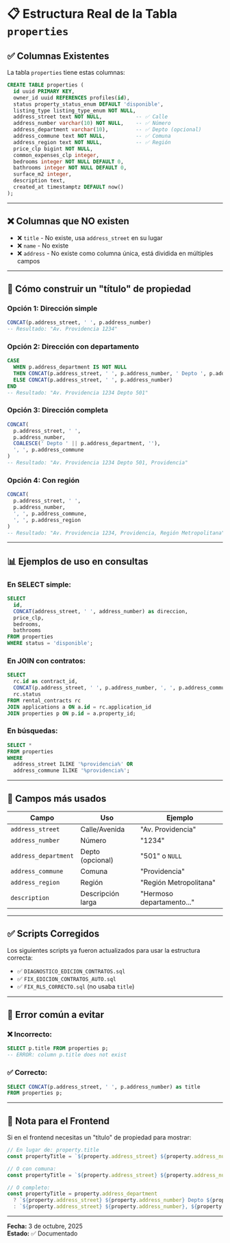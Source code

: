 # 📋 Estructura Real de la Tabla `properties`

## ✅ **Columnas Existentes**

La tabla `properties` tiene estas columnas:

```sql
CREATE TABLE properties (
  id uuid PRIMARY KEY,
  owner_id uuid REFERENCES profiles(id),
  status property_status_enum DEFAULT 'disponible',
  listing_type listing_type_enum NOT NULL,
  address_street text NOT NULL,           -- ✅ Calle
  address_number varchar(10) NOT NULL,    -- ✅ Número
  address_department varchar(10),         -- ✅ Depto (opcional)
  address_commune text NOT NULL,          -- ✅ Comuna
  address_region text NOT NULL,           -- ✅ Región
  price_clp bigint NOT NULL,
  common_expenses_clp integer,
  bedrooms integer NOT NULL DEFAULT 0,
  bathrooms integer NOT NULL DEFAULT 0,
  surface_m2 integer,
  description text,
  created_at timestamptz DEFAULT now()
);
```

---

## ❌ **Columnas que NO existen**

- ❌ `title` - No existe, usa `address_street` en su lugar
- ❌ `name` - No existe
- ❌ `address` - No existe como columna única, está dividida en múltiples campos

---

## 🔧 **Cómo construir un "título" de propiedad**

### **Opción 1: Dirección simple**
```sql
CONCAT(p.address_street, ' ', p.address_number)
-- Resultado: "Av. Providencia 1234"
```

### **Opción 2: Dirección con departamento**
```sql
CASE 
  WHEN p.address_department IS NOT NULL 
  THEN CONCAT(p.address_street, ' ', p.address_number, ' Depto ', p.address_department)
  ELSE CONCAT(p.address_street, ' ', p.address_number)
END
-- Resultado: "Av. Providencia 1234 Depto 501"
```

### **Opción 3: Dirección completa**
```sql
CONCAT(
  p.address_street, ' ', 
  p.address_number,
  COALESCE(' Depto ' || p.address_department, ''),
  ', ', p.address_commune
)
-- Resultado: "Av. Providencia 1234 Depto 501, Providencia"
```

### **Opción 4: Con región**
```sql
CONCAT(
  p.address_street, ' ', 
  p.address_number,
  ', ', p.address_commune,
  ', ', p.address_region
)
-- Resultado: "Av. Providencia 1234, Providencia, Región Metropolitana"
```

---

## 📊 **Ejemplos de uso en consultas**

### **En SELECT simple:**
```sql
SELECT 
  id,
  CONCAT(address_street, ' ', address_number) as direccion,
  price_clp,
  bedrooms,
  bathrooms
FROM properties
WHERE status = 'disponible';
```

### **En JOIN con contratos:**
```sql
SELECT 
  rc.id as contract_id,
  CONCAT(p.address_street, ' ', p.address_number, ', ', p.address_commune) as propiedad,
  rc.status
FROM rental_contracts rc
JOIN applications a ON a.id = rc.application_id
JOIN properties p ON p.id = a.property_id;
```

### **En búsquedas:**
```sql
SELECT *
FROM properties
WHERE 
  address_street ILIKE '%providencia%' OR
  address_commune ILIKE '%providencia%';
```

---

## 🎯 **Campos más usados**

| Campo | Uso | Ejemplo |
|-------|-----|---------|
| `address_street` | Calle/Avenida | "Av. Providencia" |
| `address_number` | Número | "1234" |
| `address_department` | Depto (opcional) | "501" o `NULL` |
| `address_commune` | Comuna | "Providencia" |
| `address_region` | Región | "Región Metropolitana" |
| `description` | Descripción larga | "Hermoso departamento..." |

---

## ✅ **Scripts Corregidos**

Los siguientes scripts ya fueron actualizados para usar la estructura correcta:

- ✅ `DIAGNOSTICO_EDICION_CONTRATOS.sql`
- ✅ `FIX_EDICION_CONTRATOS_AUTO.sql`
- ✅ `FIX_RLS_CORRECTO.sql` (no usaba `title`)

---

## 🚨 **Error común a evitar**

### ❌ **Incorrecto:**
```sql
SELECT p.title FROM properties p;
-- ERROR: column p.title does not exist
```

### ✅ **Correcto:**
```sql
SELECT CONCAT(p.address_street, ' ', p.address_number) as title 
FROM properties p;
```

---

## 📝 **Nota para el Frontend**

Si en el frontend necesitas un "título" de propiedad para mostrar:

```typescript
// En lugar de: property.title
const propertyTitle = `${property.address_street} ${property.address_number}`;

// O con comuna:
const propertyTitle = `${property.address_street} ${property.address_number}, ${property.address_commune}`;

// O completo:
const propertyTitle = property.address_department
  ? `${property.address_street} ${property.address_number} Depto ${property.address_department}, ${property.address_commune}`
  : `${property.address_street} ${property.address_number}, ${property.address_commune}`;
```

---

**Fecha:** 3 de octubre, 2025  
**Estado:** ✅ Documentado

